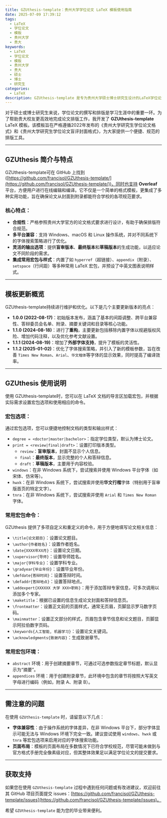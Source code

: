 ```yaml
---
title: GZUthesis-template：贵州大学学位论文 LaTeX 模板使用指南
date: 2025-07-09 17:39:12
tags:
  - LaTeX
  - 学位论文
  - 模板
  - 贵州大学
  - 贵大
keywords:
  - LaTeX
  - 学位论文
  - 模板
  - 贵州大学
  - 贵大
  - 硕士
  - 博士
  - 研究生
categories:
  - LaTeX
description: GZUthesis-template 是专为贵州大学硕士博士研究生设计的LaTeX学位论文模板，严格遵循2022年官方格式要求，提供多平台兼容和灵活的输出选项，助您高效规范地完成论文排版。
---
```


对于硕士或博士研究生来说，学位论文的撰写和排版是学习生涯中的重要一环。为了帮助贵大校友更高效地完成论文排版工作，我开发了 **GZUthesis-template** LaTeX 模板。该模板旨在严格遵循2022年发布的《贵州大学研究生学位论文格式》和《贵州大学研究生学位论文盲评封面格式》，为大家提供一个便捷、规范的排版工具。

---

## GZUthesis 简介与特点

GZUthesis-template可在 GitHub 上找到 ([https://github.com/francisol/GZUthesis-template/](https://github.com/francisol/GZUthesis-template/))，同时也支持 **Overleaf** 平台，方便用户进行在线编辑和编译。它不仅是一个简单的格式模板，更集成了多种实用功能，旨在确保论文从封面到附录都能符合学校的各项规范要求。

### 核心特点：

* **合规性**：严格参照贵州大学官方的论文格式要求进行设计，有助于确保排版符合规范。
* **多平台兼容**：支持 Windows、macOS 和 Linux 操作系统，并对不同系统下的字体搜索策略进行了优化。
* **灵活的输出选项**：提供**盲审版本**、**最终版本**和**草稿版本**的生成功能，以适应论文不同阶段的需求。
* **集成常用宏包与样式**：内置了如 `hyperref`（超链接）、`appendix`（附录）、`setspace`（行间距）等多种常用 LaTeX 宏包，并预设了中英文图表说明样式。

---

## 模板更新概览

GZUthesis-template持续进行维护和优化。以下是几个主要更新版本的亮点：

* **1.0.0 (2022-08-17)**：初始版本发布，涵盖了基本的间距调整、跨平台兼容性、答辩委员会名单、附录、摘要关键词和目录等核心功能。
* **1.1.0 (2024-08-18)**：进行了**重构**，主要更新包括移除内置字体以规避版权风险、增加代码注释，以及优化参考文献设置。
* **1.1.1 (2024-08-19)**：增加了**外部字体支持**，提升了模板的灵活性。
* **1.1.2 (2025-01-02)**：优化了字体搜索策略，并引入了新的模板参数，旨在改善 `Times New Roman`、`Arial`、`华文楷体`等字体的显示效果，同时提高了编译效率。

---

## GZUthesis 使用说明

使用 GZUthesis-template时，您可以在 LaTeX 文档的导言区加载宏包，并根据实际需求设置宏包选项和使用相应的命令。

### 宏包选项：

通过宏包选项，您可以便捷地控制文档的类型和输出样式：

* `degree = <doctor|master|bachelor>`：指定学位类型，默认为博士论文。
* `print = <review|final|draft>`：设置打印版本类型。
    * `review`：**盲审版本**，封面不显示个人信息。
    * `final`：**最终版本**，显示完整的个人和答辩信息。
    * `draft`：**草稿版本**，主要用于内容校验。
* `windows`：在非 Windows 系统下，尝试搜索并使用 Windows 平台字体（如宋体、仿宋等）。
* `hwxk`：在非 Windows 系统下，尝试搜索并使用**华文行楷**字体（特别用于盲审版首页的特定文字）。
* `tnra`：在非 Windows 系统下，尝试搜索并使用 `Arial` 和 `Times New Roman` 字体。

### 常用宏包命令：

GZUthesis 提供了多项自定义和重定义的命令，用于方便地填写论文相关信息：

* `\title{论文题目}`：设置论文题目。
* `\author{作者姓名}`：设置作者姓名。
* `\date{XXXX年XX月}`：设置论文日期。
* `\supervisor{导师}`：设置导师姓名。
* `\major{学科专业}`：设置学科专业。
* `\gradyear{毕业年份}`：设置毕业年份。
* `\defdate{答辩时间}`：设置答辩时间。
* `\defaddr{答辩地点}`：设置答辩地点。
* `\addexpert{XXXXXX 大学 XXX+职称}`：用于添加答辩专家信息，可多次调用以添加多个专家。
* `\maketitle`：根据已设置的信息生成论文封面和答辩信息页。
* `\frontmatter`：设置正文前的页面样式，通常无页眉，页脚显示罗马数字页码。
* `\mainmatter`：设置正文部分的样式，页眉包含章节信息和论文题目，页脚显示阿拉伯数字页码。
* `\keywords{人工智能, 机器学习}`：设置论文关键词。
* `\acknowledgments{致谢内容}`：生成致谢章节。

### 常用宏包环境：

* `abstract` 环境：用于创建摘要章节，可通过可选参数指定章节标题，默认显示为“摘要”。
* `appendices` 环境：用于创建附录章节，此环境中包含的章节将按照大写英文字母进行编码（例如，附录 A、附录 B）。

---

## 需注意的问题

在使用 `GZUthesis-template` 时，请留意以下几点：

* **字体兼容性**：由于操作系统的字体差异，在非 Windows 平台下，部分字体显示可能无法与 Windows 环境下完全一致。建议尝试使用 `windows`、`hwxk` 或 `tnra` 等宏包选项来启用对应的字体搜索功能。
* **页面布局**：模板的页面布局在多数情况下已符合学校规范，尽管可能未做到与官方格式手册完全像素级对应，但其整体效果足以满足学位论文的提交要求。

---

## 获取支持

如果您在使用 `GZUthesis-template` 过程中遇到任何问题或有改进建议，欢迎前往其 GitHub 项目页面提交 issues：[https://github.com/francisol/GZUthesis-template/issues](https://github.com/francisol/GZUthesis-template/issues)。

希望 `GZUthesis-template` 能为您的毕业带来便利。